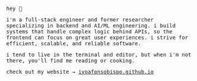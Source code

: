 <samp>
hey 👋

i'm a full-stack engineer and former researcher specializing in backend and AI/ML engineering. i build systems that handle complex logic behind APIs, so the frontend can focus on great user experiences. i strive for efficient, scalable, and reliable software.

i tend to live in the terminal and editor, but when i'm not there, you'll find me reading or cooking.

check out my website → <a href="https://ivoafonsobispo.github.io/">ivoafonsobispo.github.io</a>
</samp>
